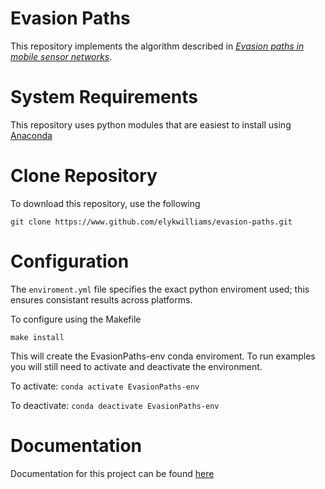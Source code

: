 # Evasion Paths

This repository implements the algorithm described in _[Evasion paths in mobile sensor networks](https://arxiv.org/pdf/1308.3536.pdf)_.

# System Requirements
This repository uses python modules that are easiest to install using [Anaconda](https://www.anaconda.com/)

# Clone Repository
To download this repository, use the following 

`git clone https://www.github.com/elykwilliams/evasion-paths.git`

# Configuration 
The `enviroment.yml` file specifies the exact python enviroment used; this ensures consistant results across platforms. 

To configure using the Makefile

`make install`


This will create the EvasionPaths-env conda enviroment. To run examples you will still need to activate and deactivate the environment.

To activate:
`conda activate EvasionPaths-env`

To deactivate:
`conda deactivate EvasionPaths-env`

# Documentation
Documentation for this project can be found [here](https://elykwilliams.github.io/EvasionPaths/)



